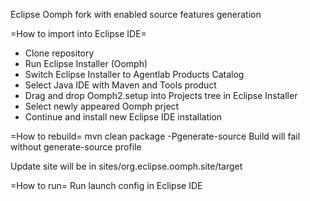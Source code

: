 
Eclipse Oomph fork with enabled source features generation

=How to import into Eclipse IDE=
* Clone repository
* Run Eclipse Installer (Oomph)
* Switch Eclipse Installer to Agentlab Products Catalog
* Select Java IDE with Maven and Tools product
* Drag and drop Oomph2.setup into Projects tree in Eclipse Installer
* Select newly appeared Oomph prject
* Continue and install new Eclipse IDE installation

=How to rebuild=
mvn clean package -Pgenerate-source
Build will fail without generate-source profile

Update site will be in sites/org.eclipse.oomph.site/target

=How to run=
Run launch config in Eclipse IDE
